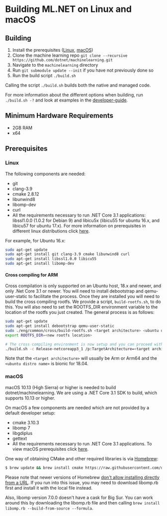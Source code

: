 Building ML.NET on Linux and macOS
==========================================
## Building

1. Install the prerequisites ([Linux](#user-content-linux), [macOS](#user-content-macos))
2. Clone the machine learning repo `git clone --recursive https://github.com/dotnet/machinelearning.git`
3. Navigate to the `machinelearning` directory
4. Run `git submodule update --init` if you have not previously done so
4. Run the build script `./build.sh`

Calling the script `./build.sh` builds both the native and managed code.

For more information about the different options when building, run `./build.sh -?` and look at examples in the [developer-guide](../project-docs/developer-guide.md).

## Minimum Hardware Requirements
- 2GB RAM
- x64

## Prerequisites

### Linux

The following components are needed:

* git
* clang-3.9
* cmake 2.8.12
* libunwind8
* libomp-dev
* curl
* All the requirements necessary to run .NET Core 3.1 applications: libssl1.0.0 (1.0.2 for Debian 9) and libicu5x (libicu55 for ubuntu 16.x, and libicu57 for ubuntu 17.x). For more information on prerequisites in different linux distributions click [here](https://docs.microsoft.com/en-us/dotnet/core/linux-prerequisites?tabs=netcore30).

For example, for Ubuntu 16.x:

```sh
sudo apt-get update
sudo apt-get install git clang-3.9 cmake libunwind8 curl
sudo apt-get install libssl1.0.0 libicu55
sudo apt-get install libomp-dev
```

#### Cross compiling for ARM

Cross compilation is only supported on an Ubuntu host, 18.x and newer, and only .Net Core 3.1 or newer. You will need to install debootstrap and qemu-user-static to facilitate the process. Once they are installed you will need to build the cross compiling rootfs. We provide a script, `build-rootfs.sh`, to do this. You will also need to set the ROOTFS_DIR environment variable to the location of the rootfs you just created. The general process is as follows:

```sh
sudo apt-get update
sudo apt-get install debootstrap qemu-user-static
sudo ./eng/common/cross/build-rootfs.sh <target architecture> <ubuntu distro name> --rootfsdir <new rootfs location>
export ROOTFS_DIR=<new rootfs location>

# The cross compiling environment is now setup and you can proceed with a normal build
./build.sh -c Release-netcoreapp3_1 /p:TargetArchitecture=<target architecture>
```

Note that the `<target architecture>` will usually be Arm or Arm64 and the `<ubuntu distro name>` is bionic for 18.04.

### macOS

macOS 10.13 (High Sierra) or higher is needed to build dotnet/machinelearning. We are using a .NET Core 3.1 SDK to build, which supports 10.13 or higher.

On macOS a few components are needed which are not provided by a default developer setup:
* cmake 3.10.3
* libomp 7
* libgdiplus
* gettext
* All the requirements necessary to run .NET Core 3.1 applications. To view macOS prerequisites click [here](https://docs.microsoft.com/en-us/dotnet/core/install/macos?tabs=netcore31#dependencies).

One way of obtaining CMake and other required libraries is via [Homebrew](https://brew.sh):
```sh
$ brew update && brew install cmake https://raw.githubusercontent.com/dotnet/machinelearning/main/build/libomp.rb mono-libgdiplus gettext && brew link gettext --force && brew link libomp --force
```

Please note that newer versions of Homebrew [don't allow installing directly from a URL](https://github.com/Homebrew/brew/issues/8791). If you run into this issue, you may need to download libomp.rb first and install it with the local file instead.

Also, libomp version 7.0.0 doesn't have a cask for Big Sur. You can work around this by downloading the libomp.rb file and then calling `brew install libomp.rb --build-from-source --formula`.